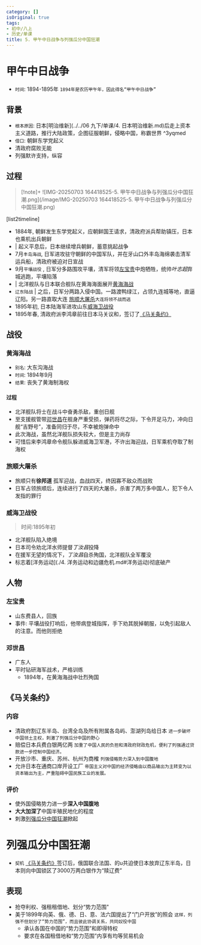 ```yaml
---
category: []
isOriginal: true
tags:
- 初中/八上
- 历史/单课
title: 5. 甲午中日战争与列强瓜分中国狂潮
---
```

# 甲午中日战争
- `时间`: 1894-1895年 `1894年是农历甲午年，因此得名“甲午中日战争”`
## 背景
- `根本原因`: 日本[明治维新](../../06 九下/单课/4. 日本明治维新.md)后走上资本主义道路，推行大陆政策，企图征服朝鲜，侵略中国，称霸世界 ^3yqmed
- `借口`: 朝鲜东学党起义
- 清政府腐败无能
- 列强默许支持，纵容
## 过程
> [!note]+ 
> ![IMG-20250703 164418525-5. 甲午中日战争与列强瓜分中国狂潮.png](/image/IMG-20250703 164418525-5. 甲午中日战争与列强瓜分中国狂潮.png)

[list2timeline]
- 1884年,  朝鲜发生东学党起义，应朝鲜国王请求，清政府派兵帮助镇压，日本也乘机出兵朝鲜
- | 起义平息后，日本继续增兵朝鲜，蓄意挑起战争
- 7月`丰岛海战`,  日军进攻驻守朝鲜的中国军队，并在牙山口外丰岛海绵袭击清军运兵船，清政府被迫对日宣战
- 9月`平壤战役` ,  日军分多路围攻平壤，清军将领[左宝贵](#左宝贵)中炮牺牲，统帅*叶志超*弃城逃跑，平壤陷落
- | 北洋舰队与日本联合舰队在黄海海面展开[黄海海战](#黄海海战)
- `辽东陆战` | 之后，日军分两路入侵中国。一路渡鸭绿江，占领九连城等地，直逼辽阳。另一路直取大连 [旅顺大屠杀](#旅顺大屠杀)`大连将领不战而逃`
- 1895年初,  日本陆海军进攻山东[威海卫战役](#威海卫战役)
- 1895年春,  清政府派李鸿章前往日本马关议和，签订了[《马关条约》](#《马关条约》)
## 战役
### 黄海海战
- `别名`: 大东沟海战
- `时间`: 1894年9月
- `结果`: 丧失了黄海制海权
####  过程 
- 北洋舰队将士在战斗中奋勇杀敌，重创日舰
- 至支援舰管带[邓世昌](#邓世昌)在舰身严重受损，弹药将尽之际，下令开足马力，冲向日舰“吉野号”，准备同归于尽，不幸被炮弹命中
- 此次海战，虽然北洋舰队损失较大，但是主力尚存
- 可惜后来李鸿章命令舰队躲进威海卫军港，不许出海迎战，日军乘机夺取了制海权
### 旅顺大屠杀
- 旅顺只有**徐邦道** 孤军迎战，血战四天，终因寡不敌众而战败
- 日军占领旅顺后，连续进行了四天的大屠杀，杀害了两万多中国人，犯下令人发指的罪行

### 威海卫战役
> 时间:1895年初
- 北洋舰队陷入绝境
- 日本司令劝北洋水师提督*丁汝昌*投降
- 在援军无望的情况下，*丁汝昌*自杀殉国，北洋舰队全军覆没
- 标志着[洋务运动](./4. 洋务运动和边疆危机.md#洋务运动)彻底破产
## 人物
### 左宝贵
- 山东费县人，回族
- 事件: 平壤战役打响后，他带病登城指挥，手下劝其脱掉朝服，以免引起敌人的注意。而他则拒绝
### 邓世昌
- 广东人
- 平时钻研海军战术，严格训练
    - 1894年，在黄海海战中壮烈殉国
## 《马关条约》
### 内容
- 清政府割辽东半岛、台湾全岛及所有附属各岛屿、澎湖列岛给日本 `进一步破坏中国领土主权，刺激了列强瓜分中国的野心`
- 赔偿日本兵费白银两亿两 `加重了中国人民的负担和清政府财政危机，便利了列强通过贷款进一步控制中国经济。`
- 开放沙市、重庆、苏州、杭州为商榷 `列强侵略势力深入到中国腹地`
- 允许日本在通商口岸开设工厂 `帝国主义对中国的经济侵略由以商品输出为主转变为以资本输出为主，严重阻碍中国民族工业的发展。`
### 评价
- 使外国侵略势力进一步**深入中国腹地**
- **大大加深了**中国半殖民地化的程度
- 刺激[列强瓜分中国狂潮](#列强瓜分中国狂潮)掀起
# 列强瓜分中国狂潮
- `契机` [《马关条约》](#《马关条约》)签订后，俄国联合法国、的u共迫使日本放弃辽东半岛，日本则向中国锁区了3000万两白银作为“赎辽费”
## 表现
- 抢夺利权、强租租借地、划分“势力范围"
- 美于1899年向英、俄、德、日、意、法六国提出了“门户开放”的照会 `这样，列强不但划分了“势力范围”，而且彼此协调关系，共同奴役中国`
    - 承认各国在中国的“势力范围”和即得特权
    - 要求在各国租借地和“势力范围”内享有均等贸易机会